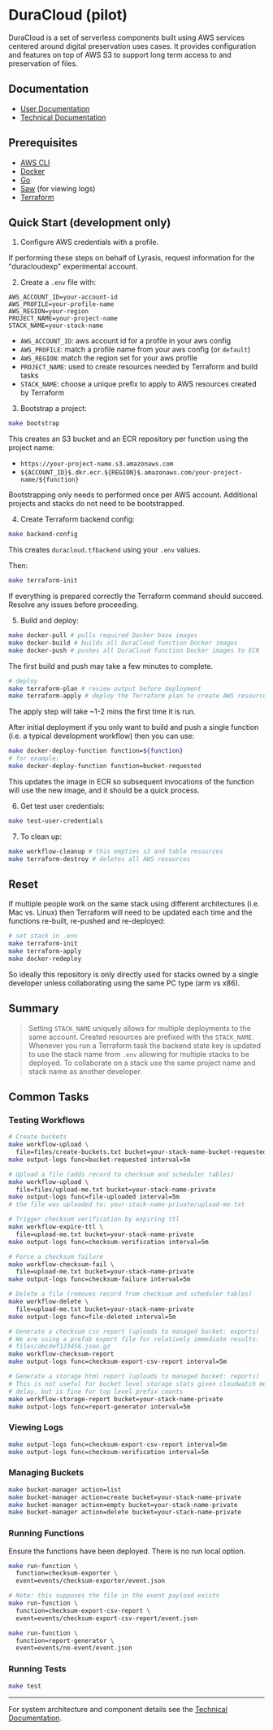 # DuraCloud (pilot)

DuraCloud is a set of serverless components built using AWS services centered
around digital preservation uses cases. It provides configuration and features
on top of AWS S3 to support long term access to and preservation of files.

## Documentation

- [User Documentation](#)
- [Technical Documentation](TECHNICAL.md)

## Prerequisites

- [AWS CLI](https://docs.aws.amazon.com/cli/latest/userguide/getting-started-install.html)
- [Docker](https://docs.docker.com/engine/install/)
- [Go](https://go.dev/doc/install)
- [Saw](https://github.com/TylerBrock/saw) (for viewing logs)
- [Terraform](https://developer.hashicorp.com/terraform)

## Quick Start (development only)

1. Configure AWS credentials with a profile.

If performing these steps on behalf of Lyrasis, request information for the
"duracloudexp" experimental account.

2. Create a `.env` file with:

```
AWS_ACCOUNT_ID=your-account-id
AWS_PROFILE=your-profile-name
AWS_REGION=your-region
PROJECT_NAME=your-project-name
STACK_NAME=your-stack-name
```

- `AWS_ACCOUNT_ID`: aws account id for a profile in your aws config
- `AWS_PROFILE`: match a profile name from your aws config (or `default`)
- `AWS_REGION`: match the region set for your aws profile
- `PROJECT_NAME`: used to create resources needed by Terraform and build tasks
- `STACK_NAME`: choose a unique prefix to apply to AWS resources created by Terraform

3. Bootstrap a project:

```bash
make bootstrap
```

This creates an S3 bucket and an ECR repository per function using the project name:

- `https://your-project-name.s3.amazonaws.com`
- `${ACCOUNT_ID}$.dkr.ecr.${REGION}$.amazonaws.com/your-project-name/${function}`

Bootstrapping only needs to performed once per AWS account. Additional projects
and stacks do not need to be bootstrapped.

4. Create Terraform backend config:

```bash
make backend-config
```

This creates `duracloud.tfbackend` using your `.env` values.

Then:

```bash
make terraform-init
```

If everything is prepared correctly the Terraform command should succeed. Resolve
any issues before proceeding.

5. Build and deploy:

```bash
make docker-pull # pulls required Docker base images
make docker-build # builds all DuraCloud function Docker images
make docker-push # pushes all DuraCloud function Docker images to ECR
```

The first build and push may take a few minutes to complete.

```bash
# deploy
make terraform-plan # review output before deployment
make terraform-apply # deploy the Terraform plan to create AWS resources
```

The apply step will take ~1-2 mins the first time it is run.

After initial deployment if you only want to build and push a single
function (i.e. a typical development workflow) then you can use:

```bash
make docker-deploy-function function=${function}
# for example:
make docker-deploy-function function=bucket-requested
```

This updates the image in ECR so subsequent invocations of the function
will use the new image, and it should be a quick process.

6. Get test user credentials:

```bash
make test-user-credentials
```

7. To clean up:

```bash
make workflow-cleanup # this empties s3 and table resources
make terraform-destroy # deletes all AWS resources
```

## Reset

If multiple people work on the same stack using different architectures
(i.e. Mac vs. Linux) then Terraform will need to be updated each time
and the functions re-built, re-pushed and re-deployed:

```bash
# set stack in .env
make terraform-init
make terraform-apply
make docker-redeploy
```

So ideally this repository is only directly used for stacks owned
by a single developer unless collaborating using the same PC type
(arm vs x86).

## Summary

> Setting `STACK_NAME` uniquely allows for multiple deployments to the same account. Created resources are prefixed with the `STACK_NAME`. Whenever you run a Terraform task the backend state key is updated to use the stack name from `.env` allowing for multiple stacks to be deployed. To collaborate on a stack use the same project name and stack name as another developer.

## Common Tasks

### Testing Workflows

```bash
# Create buckets
make workflow-upload \
  file=files/create-buckets.txt bucket=your-stack-name-bucket-requested
make output-logs func=bucket-requested interval=5m

# Upload a file (adds record to checksum and scheduler tables)
make workflow-upload \
  file=files/upload-me.txt bucket=your-stack-name-private
make output-logs func=file-uploaded interval=5m
# the file was uploaded to: your-stack-name-private/upload-me.txt

# Trigger checksum verification by expiring ttl
make workflow-expire-ttl \
  file=upload-me.txt bucket=your-stack-name-private
make output-logs func=checksum-verification interval=5m

# Force a checksum failure
make workflow-checksum-fail \
  file=upload-me.txt bucket=your-stack-name-private
make output-logs func=checksum-failure interval=5m

# Delete a file (removes record from checksum and scheduler tables)
make workflow-delete \
  file=upload-me.txt bucket=your-stack-name-private
make output-logs func=file-deleted interval=5m

# Generate a checksum csv report (uploads to managed bucket: exports)
# We are using a prefab export file for relatively immediate results:
# files/abcdef123456.json.gz
make workflow-checksum-report
make output-logs func=checksum-export-csv-report interval=5m

# Generate a storage html report (uploads to managed bucket: reports)
# This is not useful for bucket level storage stats given cloudwatch metrics
# delay, but is fine for top level prefix counts
make workflow-storage-report bucket=your-stack-name-private
make output-logs func=report-generator interval=5m
```

### Viewing Logs

```bash
make output-logs func=checksum-export-csv-report interval=5m
make output-logs func=checksum-verification interval=5m
```

### Managing Buckets

```bash
make bucket-manager action=list
make bucket-manager action=create bucket=your-stack-name-private
make bucket-manager action=empty bucket=your-stack-name-private
make bucket-manager action=delete bucket=your-stack-name-private
```

### Running Functions

Ensure the functions have been deployed. There is no run local option.

```bash
make run-function \
  function=checksum-exporter \
  event=events/checksum-exporter/event.json

# Note: this supposes the file in the event payload exists
make run-function \
  function=checksum-export-csv-report \
  event=events/checksum-export-csv-report/event.json

make run-function \
  function=report-generator \
  event=events/no-event/event.json
```

### Running Tests

```bash
make test
```

---

For system architecture and component details see the [Technical Documentation](TECHNICAL.md).

